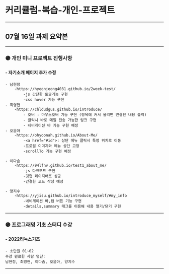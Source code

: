 # 커리큘럼-복습-개인-프로젝트
---
## 07월 16일 과제 요약본
---
### 🟣  개인 미니 프로젝트 진행사항
#### -  자기소개 페이지 추가 수정
    - 남현정 
        -https://hyeonjeong4031.github.io/2week-test/
            -js 간단한 토글기능 구현
            -css hover 기능 구현
    - 최영현
        -https://chldudgus.github.io/introduce/
            - 호버 : 마우스오버 기능 구현 (항목에 커서 올리면 연결된 내용 출력)
            - 클릭시 바로 메일 전송 가능한 링크 구현
            - 네비게이션 바 기능 구현 예정
    - 오윤아
        -https://ohyoonah.github.io/About-Me/
            -<a href="#id">: 상단 메뉴 클릭시 특정 위치로 이동
            -프로필 이미지와 메뉴 상단 고정
            -scrollTo 기능 구현 예정

    - 이다솜
        -https://94lfnv.github.io/test1_about_me/
            -js 다크모드 구현
            -깃헙 페이지배포 성공
            -간결한 코드 작성 예정

    - 양지수
        -https://yjisu.github.io/introduce_myself/#my_info
            -네비게이션 바,탭 버튼 기능 구현
            -details,summary 태그를 이용해 내용 열기/닫기 구현





---
### 🟣  프로그래밍 기초 스터디 수강
####        - 2022리눅스기초
    - 소단원 01~02
    수강 완료한 사람 명단:
    남현정, 최영현, 이다솜, 오윤아, 양지수


---
